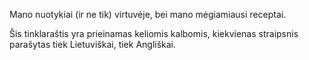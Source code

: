 Mano nuotykiai (ir ne tik) virtuvėje, bei mano mėgiamiausi receptai.

Šis tinklaraštis yra prieinamas keliomis kalbomis, kiekvienas straipsnis parašytas
tiek Lietuviškai, tiek Angliškai.
